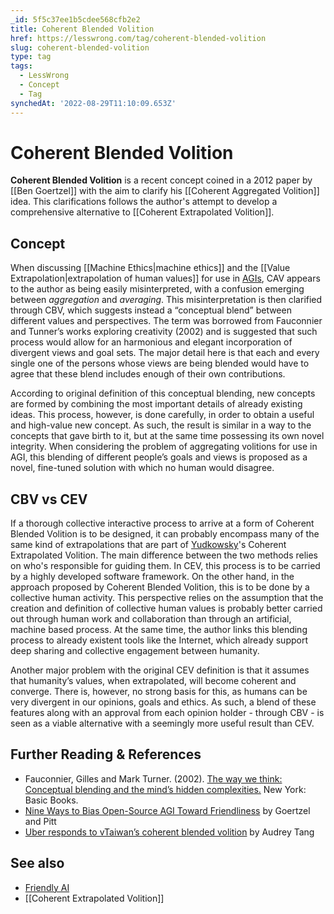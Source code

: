```yaml
---
_id: 5f5c37ee1b5cdee568cfb2e2
title: Coherent Blended Volition
href: https://lesswrong.com/tag/coherent-blended-volition
slug: coherent-blended-volition
type: tag
tags:
  - LessWrong
  - Concept
  - Tag
synchedAt: '2022-08-29T11:10:09.653Z'
---
```

# Coherent Blended Volition

**Coherent Blended Volition** is a recent concept coined in a 2012 paper by [[Ben Goertzel]] with the aim to clarify his [[Coherent Aggregated Volition]] idea. This clarifications follows the author's attempt to develop a comprehensive alternative to [[Coherent Extrapolated Volition]].

## Concept

When discussing [[Machine Ethics|machine ethics]] and the [[Value Extrapolation|extrapolation of human values]] for use in [AGIs](https://wiki.lesswrong.com/wiki/AGI), CAV appears to the author as being easily misinterpreted, with a confusion emerging between _aggregation_ and _averaging_. This misinterpretation is then clarified through CBV, which suggests instead a “conceptual blend” between different values and perspectives. The term was borrowed from Fauconnier and Tunner’s works exploring creativity (2002) and is suggested that such process would allow for an harmonious and elegant incorporation of divergent views and goal sets. The major detail here is that each and every single one of the persons whose views are being blended would have to agree that these blend includes enough of their own contributions.

According to original definition of this conceptual blending, new concepts are formed by combining the most important details of already existing ideas. This process, however, is done carefully, in order to obtain a useful and high-value new concept. As such, the result is similar in a way to the concepts that gave birth to it, but at the same time possessing its own novel integrity. When considering the problem of aggregating volitions for use in AGI, this blending of different people’s goals and views is proposed as a novel, fine-tuned solution with which no human would disagree.

## CBV vs CEV

If a thorough collective interactive process to arrive at a form of Coherent Blended Volition is to be designed, it can probably encompass many of the same kind of extrapolations that are part of [Yudkowsky](https://wiki.lesswrong.com/wiki/Yudkowsky)'s Coherent Extrapolated Volition. The main difference between the two methods relies on who's responsible for guiding them. In CEV, this process is to be carried by a highly developed software framework. On the other hand, in the approach proposed by Coherent Blended Volition, this is to be done by a collective human activity. This perspective relies on the assumption that the creation and definition of collective human values is probably better carried out through human work and collaboration than through an artificial, machine based process. At the same time, the author links this blending process to already existent tools like the Internet, which already support deep sharing and collective engagement between humanity.

Another major problem with the original CEV definition is that it assumes that humanity’s values, when extrapolated, will become coherent and converge. There is, however, no strong basis for this, as humans can be very divergent in our opinions, goals and ethics. As such, a blend of these features along with an approval from each opinion holder - through CBV - is seen as a viable alternative with a seemingly more useful result than CEV.

## Further Reading & References

- Fauconnier, Gilles and Mark Turner. (2002). [The way we think: Conceptual blending and the mind’s hidden complexities.](http://gen.lib.rus.ec/book/index.php?md5=5AEA11CE62C01CD5FD1F7E17C4B283ED) New York: Basic Books.
- [Nine Ways to Bias Open-Source AGI Toward Friendliness](http://jetpress.org/v22/goertzel-pitt.htm) by Goertzel and Pitt
- [Uber responds to vTaiwan’s coherent blended volition](http://blog.pol.is/vtaiwan-uberx/) by Audrey Tang

## See also

- [Friendly AI](https://wiki.lesswrong.com/wiki/Friendly_AI)
- [[Coherent Extrapolated Volition]]